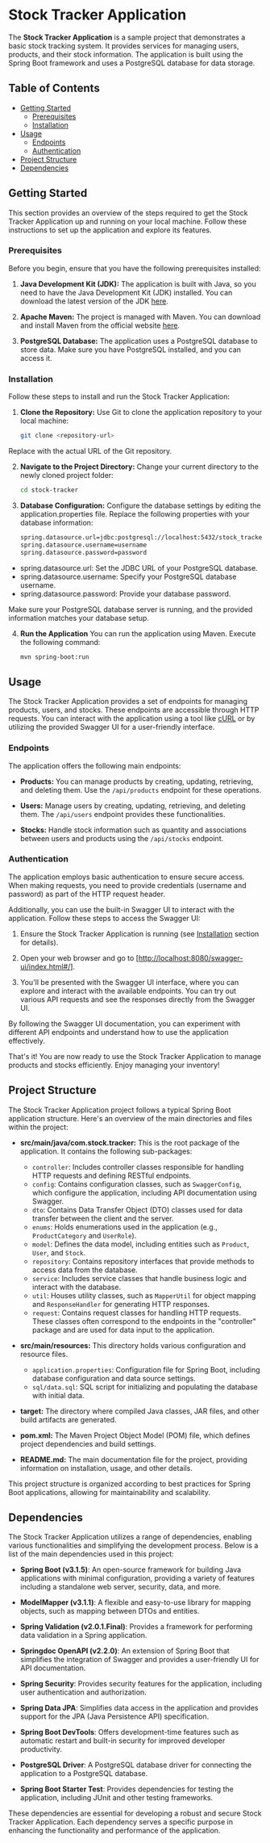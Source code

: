 # Stock Tracker Application

The **Stock Tracker Application** is a sample project that demonstrates a basic stock tracking system. It provides services for managing users, products, and their stock information. The application is built using the Spring Boot framework and uses a PostgreSQL database for data storage.

## Table of Contents

- [Getting Started](#getting-started)
  - [Prerequisites](#prerequisites)
  - [Installation](#installation)
- [Usage](#usage)
  - [Endpoints](#endpoints)
  - [Authentication](#authentication)
- [Project Structure](#project-structure)
- [Dependencies](#dependencies)

## Getting Started

This section provides an overview of the steps required to get the Stock Tracker Application up and running on your local machine. Follow these instructions to set up the application and explore its features.

### Prerequisites

Before you begin, ensure that you have the following prerequisites installed:

1. **Java Development Kit (JDK):** The application is built with Java, so you need to have the Java Development Kit (JDK) installed. You can download the latest version of the JDK [here](https://www.oracle.com/java/technologies/javase-downloads.html).

2. **Apache Maven:** The project is managed with Maven. You can download and install Maven from the official website [here](https://maven.apache.org/download.cgi).

3. **PostgreSQL Database:** The application uses a PostgreSQL database to store data. Make sure you have PostgreSQL installed, and you can access it.

### Installation

Follow these steps to install and run the Stock Tracker Application:

1. **Clone the Repository:**
   Use Git to clone the application repository to your local machine:

   ```bash
   git clone <repository-url>

  Replace <repository-url> with the actual URL of the Git repository.

2. **Navigate to the Project Directory:**
   Change your current directory to the newly cloned project folder:

   ```bash
   cd stock-tracker

3. **Database Configuration:**
   Configure the database settings by editing the application.properties file. Replace the following properties with your database information:

   ```bash
   spring.datasource.url=jdbc:postgresql://localhost:5432/stock_tracker
   spring.datasource.username=username
   spring.datasource.password=password

  - spring.datasource.url: Set the JDBC URL of your PostgreSQL database.
  - spring.datasource.username: Specify your PostgreSQL database username.
  - spring.datasource.password: Provide your database password.

Make sure your PostgreSQL database server is running, and the provided information matches your database setup.

4. **Run the Application**
    You can run the application using Maven. Execute the following command:

   ```bash
   mvn spring-boot:run

## Usage

The Stock Tracker Application provides a set of endpoints for managing products, users, and stocks. These endpoints are accessible through HTTP requests. You can interact with the application using a tool like [cURL](https://curl.se/) or by utilizing the provided Swagger UI for a user-friendly interface.

### Endpoints

The application offers the following main endpoints:

- **Products:** You can manage products by creating, updating, retrieving, and deleting them. Use the `/api/products` endpoint for these operations.

- **Users:** Manage users by creating, updating, retrieving, and deleting them. The `/api/users` endpoint provides these functionalities.

- **Stocks:** Handle stock information such as quantity and associations between users and products using the `/api/stocks` endpoint.

### Authentication

The application employs basic authentication to ensure secure access. When making requests, you need to provide credentials (username and password) as part of the HTTP request header.

Additionally, you can use the built-in Swagger UI to interact with the application. Follow these steps to access the Swagger UI:

1. Ensure the Stock Tracker Application is running (see [Installation](#installation) section for details).

2. Open your web browser and go to [[http://localhost:8080/swagger-ui/index.html#/](http://localhost:8080/swagger-ui/index.html#/)].

3. You'll be presented with the Swagger UI interface, where you can explore and interact with the available endpoints. You can try out various API requests and see the responses directly from the Swagger UI.

By following the Swagger UI documentation, you can experiment with different API endpoints and understand how to use the application effectively.

That's it! You are now ready to use the Stock Tracker Application to manage products and stocks efficiently. Enjoy managing your inventory!

## Project Structure

The Stock Tracker Application project follows a typical Spring Boot application structure. Here's an overview of the main directories and files within the project:

- **src/main/java/com.stock.tracker:** This is the root package of the application. It contains the following sub-packages:
  - `controller`: Includes controller classes responsible for handling HTTP requests and defining RESTful endpoints.
  - `config`: Contains configuration classes, such as `SwaggerConfig`, which configure the application, including API documentation using Swagger.
  - `dto`: Contains Data Transfer Object (DTO) classes used for data transfer between the client and the server.
  - `enums`: Holds enumerations used in the application (e.g., `ProductCategory` and `UserRole`).
  - `model`: Defines the data model, including entities such as `Product`, `User`, and `Stock`.
  - `repository`: Contains repository interfaces that provide methods to access data from the database.
  - `service`: Includes service classes that handle business logic and interact with the database.
  - `util`: Houses utility classes, such as `MapperUtil` for object mapping and `ResponseHandler` for generating HTTP responses.
  - `request`: Contains request classes for handling HTTP requests. These classes often correspond to the endpoints in the "controller" package and are used for data input to the application.
    
- **src/main/resources:** This directory holds various configuration and resource files.
  - `application.properties`: Configuration file for Spring Boot, including database configuration and data source settings.
  - `sql/data.sql`: SQL script for initializing and populating the database with initial data.
  
- **target:** The directory where compiled Java classes, JAR files, and other build artifacts are generated.

- **pom.xml:** The Maven Project Object Model (POM) file, which defines project dependencies and build settings.

- **README.md:** The main documentation file for the project, providing information on installation, usage, and other details.

This project structure is organized according to best practices for Spring Boot applications, allowing for maintainability and scalability.

## Dependencies

The Stock Tracker Application utilizes a range of dependencies, enabling various functionalities and simplifying the development process. Below is a list of the main dependencies used in this project:

- **Spring Boot (v3.1.5)**: An open-source framework for building Java applications with minimal configuration, providing a variety of features including a standalone web server, security, data, and more.

- **ModelMapper (v3.1.1)**: A flexible and easy-to-use library for mapping objects, such as mapping between DTOs and entities.

- **Spring Validation (v2.0.1.Final)**: Provides a framework for performing data validation in a Spring application.

- **Springdoc OpenAPI (v2.2.0)**: An extension of Spring Boot that simplifies the integration of Swagger and provides a user-friendly UI for API documentation.

- **Spring Security**: Provides security features for the application, including user authentication and authorization.

- **Spring Data JPA**: Simplifies data access in the application and provides support for the JPA (Java Persistence API) specification.

- **Spring Boot DevTools**: Offers development-time features such as automatic restart and built-in security for improved developer productivity.

- **PostgreSQL Driver**: A PostgreSQL database driver for connecting the application to a PostgreSQL database.

- **Spring Boot Starter Test**: Provides dependencies for testing the application, including JUnit and other testing frameworks.

These dependencies are essential for developing a robust and secure Stock Tracker Application. Each dependency serves a specific purpose in enhancing the functionality and performance of the application.
